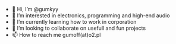 - 👋 Hi, I’m @gumkyy
- 👀 I’m interested in electronics, programming and high-end audio
- 🌱 I’m currently learning how to work in corporation
- 💞️ I’m looking to collaborate on usefull and fun projects
- 📫 How to reach me gumoff(at)o2.pl

<!---
gumkyy/gumkyy is a ✨ special ✨ repository because its `README.md` (this file) appears on your GitHub profile.
You can click the Preview link to take a look at your changes.
--->
